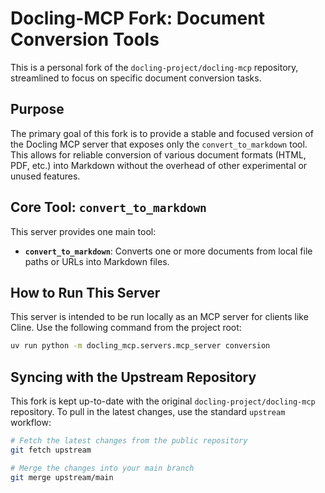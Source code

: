 # Docling-MCP Fork: Document Conversion Tools

This is a personal fork of the `docling-project/docling-mcp` repository, streamlined to focus on specific document conversion tasks.

## Purpose

The primary goal of this fork is to provide a stable and focused version of the Docling MCP server that exposes only the `convert_to_markdown` tool. This allows for reliable conversion of various document formats (HTML, PDF, etc.) into Markdown without the overhead of other experimental or unused features.

## Core Tool: `convert_to_markdown`

This server provides one main tool:

*   **`convert_to_markdown`**: Converts one or more documents from local file paths or URLs into Markdown files.

## How to Run This Server

This server is intended to be run locally as an MCP server for clients like Cline. Use the following command from the project root:

```bash
uv run python -m docling_mcp.servers.mcp_server conversion
```

## Syncing with the Upstream Repository

This fork is kept up-to-date with the original `docling-project/docling-mcp` repository. To pull in the latest changes, use the standard `upstream` workflow:

```bash
# Fetch the latest changes from the public repository
git fetch upstream

# Merge the changes into your main branch
git merge upstream/main
